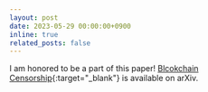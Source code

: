 ```yaml
---
layout: post
date: 2023-05-29 00:00:00+0900
inline: true
related_posts: false
---
```

I am honored to be a part of this paper! [Blcokchain Censorship](https://arxiv.org/abs/2305.18545){:target="\_blank"} is available on arXiv. 
